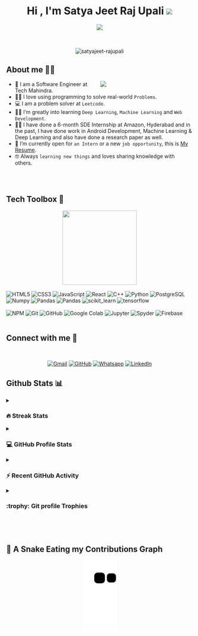 <h1 align="center">Hi , I'm Satya Jeet Raj Upali <img src="https://media.giphy.com/media/hvRJCLFzcasrR4ia7z/giphy.gif" width="35"></h1>
<p align="center">
  <a href="https://github.com/DenverCoder1/readme-typing-svg"><img src="https://readme-typing-svg.herokuapp.com?font=Time+New+Roman&color=%23C8BE25&size=25&center=true&vCenter=true&width=500&height=100&lines=Information+Technology+Student;Web+Development;ML+And+DL+Enthusiast;Competitive+Programmer;Always+learning+new+things"></a>
</p>


<br>

<p align="center"> 
	<img src="https://komarev.com/ghpvc/?username=satyajeet-rajupali&label=Profile%20views&color=0e75b6&style=for-the-badge" alt="satyajeet-rajupali" /> 
</p>

	
## **About me 👨‍💻**

<picture> <img align="right" src="https://github.com/7oSkaaa/7oSkaaa/blob/main/Images/Right_Side.gif?raw=true" width = 250px></picture>


- :school: I am a Software Engineer at Tech Mahindra.
- :technologist: I love using programming to solve real-world `Problems`.
- :computer: I am a problem solver at `Leetcode`.
- :student: I’m greatly into learning `Deep Learning`, `Machine Learning` and `Web Development`.
- 👨‍💻 I have done a 6-month SDE Internship at Amazon, Hyderabad and in the past, I have done work in Android Development, Machine Learning & Deep Learning and also have done a research paper as well. 
- :thinking: I’m currently open for `an Intern` or a new `job opportunity`, this is [My Resume](https://github.com/satyajeet-rajupali/satyajeet-rajupali/files/12751380/SatyaJeetResume.pdf).
- :nerd_face: Always `learning new things` and loves sharing knowledge with others.

<br><br>

## **Tech Toolbox 🧰**
<p align='center'>
<img src="https://media.giphy.com/media/TEnXkcsHrP4YedChhA/giphy.gif" width="200" height="200" frameBorder="0" class="giphy-embed" allowFullScreen></img></p>

<p align="left">

<img src="https://img.shields.io/badge/html5-%23E34F26.svg?style=for-the-badge&logo=html5&logoColor=white" alt="HTML5"/>
<img src="https://img.shields.io/badge/css3-%231572B6.svg?style=for-the-badge&logo=css3&logoColor=white" alt="CSS3"/>
<img src="https://img.shields.io/badge/javascript-%23323330.svg?style=for-the-badge&logo=javascript&logoColor=%23F7DF1E" alt="JavaScript"/>
<img src="https://img.shields.io/badge/react-%2320232a.svg?style=for-the-badge&logo=react&logoColor=%2361DAFB" alt="React"/>
<img src="https://img.shields.io/badge/C%2B%2B-00599C?style=for-the-badge&logo=c%2B%2B&logoColor=white" alt="C++"/>
<img src="https://img.shields.io/badge/Python-FFD43B?style=for-the-badge&logo=python&logoColor=darkgreen" alt="Python"/>
<img src="https://img.shields.io/badge/postgres-%23316192.svg?style=for-the-badge&logo=postgresql&logoColor=white" alt="PostgreSQL"/>
<img src="https://img.shields.io/badge/Numpy-777BB4?style=for-the-badge&logo=numpy&logoColor=white" alt="Numpy"/>
<img src="https://img.shields.io/badge/Pandas-2C2D72?style=for-the-badge&logo=pandas&logoColor=white" alt="Pandas"/>
<img src="https://img.shields.io/badge/Matplotlib-2C2D72?style=for-the-badge&logo=matplotlib&logoColor=white" alt="Pandas"/>
<img src="https://img.shields.io/badge/scikit_learn-F7931E?style=for-the-badge&logo=scikit-learn&logoColor=white" alt="scikit_learn"/>
<img src="https://img.shields.io/badge/TensorFlow-FF6F00?style=for-the-badge&logo=TensorFlow&logoColor=white" alt="tensorflow"/>
<br>
<br>
<img src="https://img.shields.io/badge/NPM-%23CB3837.svg?style=for-the-badge&logo=npm&logoColor=white" alt="NPM"/>
<img src="https://img.shields.io/badge/GIT-E44C30?style=for-the-badge&logo=git&logoColor=white" alt="Git"/>
<img src="https://img.shields.io/badge/GitHub-100000?style=for-the-badge&logo=github&logoColor=white" alt="GitHub"/>
<img src="https://img.shields.io/badge/Colab-F9AB00?style=for-the-badge&logo=googlecolab&color=525252" alt="Google Colab"/>
<img src="https://img.shields.io/badge/Jupyter-F37626.svg?&style=for-the-badge&logo=Jupyter&logoColor=white" alt="Jupyter"/>
<img src="https://img.shields.io/badge/conda-342B029.svg?&style=for-the-badge&logo=anaconda&logoColor=white" alt="Spyder"/>
<img src="https://img.shields.io/badge/Firebase-039BE5?style=for-the-badge&logo=Firebase&logoColor=white" alt="Firebase"/>
<br>
<br>





## **Connect with me 📢**
<br>
<p align="center">
	<a href="mailto:satyajeetrajupali@gmail.com"><img img src="https://img.shields.io/badge/gmail-%23EA4335.svg?style=for-the-badge&logo=gmail&logoColor=white" alt="Gmail"/></a>
	<a href="https://github.com/satyajeet-rajupali/satyajeet-rajupali"><img src="https://img.shields.io/badge/github-%23181717.svg?style=for-the-badge&logo=github&logoColor=white" alt="GitHub"/></a>
	<a href="https://wa.me/+917838791542"><img src="https://img.shields.io/badge/whatsapp-%2325D366.svg?style=for-the-badge&logo=whatsapp&logoColor=white" alt="Whatsapp"/></a>
	<a href="https://www.linkedin.com/in/satyajeetrajupali?original_referer="><img src="https://img.shields.io/badge/linkedin-%230A66C2.svg?style=for-the-badge&logo=linkedin&logoColor=white" alt="LinkedIn"/></a>
	
</p>





## **Github Stats 📊**

<details><summary><h3> 🔥 Streak Stats</h3></summary>

----	

<p align="center"><img src="https://github-readme-streak-stats.herokuapp.com/?user=satyajeet-rajupali&theme=tokyonight_duo" alt="satyajeet-rajupali" /></p>

</details>
  
<details><summary><h3>💻 GitHub Profile Stats</h3></summary>

----
	
<p align="center">
    <a href="https://github.com/anuraghazra/github-readme-stats">
	    <img alt="satyajeet-rajupali's Github Stats" src="https://github-readme-stats.vercel.app/api?username=satyajeet-rajupali&show_icons=true&count_private=true&locale=en&theme=tokyonight&layout=compact" height="230px"/></a>
	  <img src="https://github-readme-stats.vercel.app/api/top-langs?username=satyajeet-rajupali&langs_count=10&show_icons=true&locale=en&theme=tokyonight" alt="satyajeet-rajupali" height="230px"/>
<br/>

  <b>Note:</b> Top languages is only a metric of the languages my public code consists of and doesn't reflect experience or skill level.
  </p>
</details>

<details><summary><h3>⚡ Recent GitHub Activity</h3></summary>

----

<a href="https://github.com/7oSkaaa"><img alt="satyajeet-rajupali's Activity Graph" src="https://activity-graph.herokuapp.com/graph?username=satyajeet-rajupali&custom_title=satyajeet-rajupali's%20Contribution%20Graph&theme=react-dark" /></a>
 
</details>

<details><summary> <h3> :trophy: Git profile Trophies </h3></summary>

----
	
<p align="center"> <a href="https://github.com/ryo-ma/github-profile-trophy"><img src="https://github-profile-trophy.vercel.app/?username=satyajeet-rajupali&layout=compact&theme=tokyonight&column=4&margin-w=15&margin-h=15" alt="satyajeet-rajupali" /></a> </p>
	
</details>
	


</br></br>
	
## 🐍 A Snake Eating my Contributions Graph
	
<p align = "center">
	<img src = "https://github.com/satyajeet-rajupali/satyajeet-rajupali/blob/output/github-contribution-grid-snake.svg" alt = "Snake Game"/>
</p>
